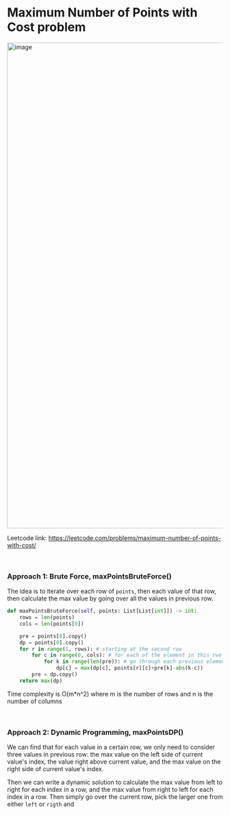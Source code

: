 # Maximum Number of Points with Cost problem
<img width="1134" alt="image" src="https://user-images.githubusercontent.com/25105806/136757389-78b3a1ca-0a6b-42a8-8a53-458e7203fcf7.png">

Leetcode link: https://leetcode.com/problems/maximum-number-of-points-with-cost/

<br />

### Approach 1: Brute Force, maxPointsBruteForce()
The idea is to iterate over each row of `points`, then each value of that row, then calculate the max value by going over all the values in previous row.

```python
def maxPointsBruteForce(self, points: List[List[int]]) -> int:
    rows = len(points)
    cols = len(points[0])

    pre = points[0].copy()
    dp = points[0].copy()
    for r in range(1, rows): # starting at the second row
        for c in range(0, cols): # for each of the element in this rwo
            for k in range(len(pre)): # go through each previous elements and update dp accordingly
                dp[c] = max(dp[c], points[r][c]+pre[k]-abs(k-c))
        pre = dp.copy()
    return max(dp)
```

Time complexity is O(m\*n^2) where m is the number of rows and n is the number of columns

<br />

### Approach 2: Dynamic Programming, maxPointsDP()
We can find that for each value in a certain row, we only need to consider three values in previous row: the max value on the left side of current value's index, the value right above current value, and the max value on the right side of current value's index.

Then we can write a dynamic solution to calculate the max value from left to right for each index in a row, and the max value from right to left for each index in a row. Then simply go over the current row, pick the larger one from either `left` or `rigth` and 
